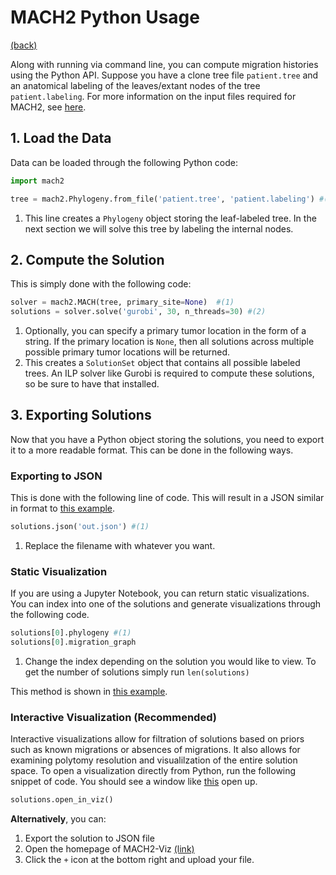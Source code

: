 # MACH2 Python Usage

[(back)](../tutorial.md)

Along with running via command line, you can compute migration histories using the Python API. Suppose you have a clone tree file `patient.tree` and an anatomical labeling of the leaves/extant nodes of the tree `patient.labeling`. For more information on the input files required for MACH2, see [here](inputs.md).

## 1. Load the Data

Data can be loaded through the following Python code:

``` py
import mach2

tree = mach2.Phylogeny.from_file('patient.tree', 'patient.labeling') #(1)
```

1. This line creates a `Phylogeny` object storing the leaf-labeled tree. In the next section we will solve this tree by labeling the internal nodes.

## 2. Compute the Solution

This is simply done with the following code:

``` py
solver = mach2.MACH(tree, primary_site=None)  #(1)
solutions = solver.solve('gurobi', 30, n_threads=30) #(2)
```

1. Optionally, you can specify a primary tumor location in the form of a string. If the primary location is `None`, then all solutions across multiple possible primary tumor locations will be returned.
2. This creates a `SolutionSet` object that contains all possible labeled trees. An ILP solver like Gurobi is required to compute these solutions, so be sure to have that installed.

## 3. Exporting Solutions

Now that you have a Python object storing the solutions, you need to export it to a more readable format. This can be done in the following ways.

### Exporting to JSON

This is done with the following line of code. This will result in a JSON similar in format to [this example](https://github.com/elkebir-group/mach2-viz/blob/main/src/samples/A7/A7.json).

``` py
solutions.json('out.json') #(1)
```

1. Replace the filename with whatever you want.

### Static Visualization

If you are using a Jupyter Notebook, you can return static visualizations. You can index into one of the solutions and generate visualizations through the following code.

``` py
solutions[0].phylogeny #(1)
solutions[0].migration_graph
```

1. Change the index depending on the solution you would like to view. To get the number of solutions simply run `len(solutions)`

This method is shown in [this example](https://elkebir-group.github.io/mach2-docs/quickstart/#visualizing-solutions).

### Interactive Visualization (Recommended)

Interactive visualizations allow for filtration of solutions based on priors such as known migrations or absences of migrations. It also allows for examining polytomy resolution and visualilzation of the entire solution space. To open a visualization directly from Python, run the following snippet of code. You should see a window like [this](https://elkebir-group.github.io/mach2-viz/#/viz?labeling=T-0&labeling2=T-0) open up.

``` py
solutions.open_in_viz()
```

**Alternatively**, you can:

1. Export the solution to JSON file
2. Open the homepage of MACH2-Viz [(link)](elkebir-group.github.io/mach2-viz/)
3. Click the `+` icon at the bottom right and upload your file.
